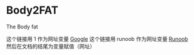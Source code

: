 # Body2FAT
The Body fat

这个链接用 1 作为网址变量 [Google][1]
这个链接用 runoob 作为网址变量 [Runoob][2]
然后在文档的结尾为变量赋值（网址）



  [1]: http://www.google.com/
  [2]: http://www.runoob.com/
[baidu]:http://www.baidu.com
[我的主页]:http://www.jianchengss.com
[image-qr-code]: https://gitee.com/jianchengss/resources/raw/master/images/weixin/mp_QR-code/Jason_pinyaxuan_8.jpg
[image-error]: https://www.baidu.com/Jason_pinyaxuan_8.jpg
